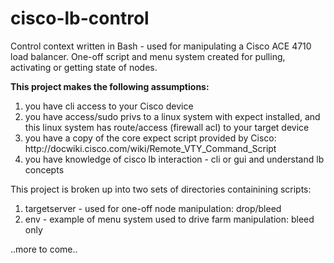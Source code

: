 # cisco-lb-control
Control context written in Bash -  used for manipulating a Cisco ACE 4710 load balancer. One-off script and menu system created for pulling, activating or getting state of nodes.

<b>This project makes the following assumptions:</b>
<ol>
<li>you have cli access to your Cisco device
<li>you have access/sudo privs to a linux system with expect installed, and this linux system has route/access (firewall acl) to your target device
<li>you have a copy of the core expect script provided by Cisco: http://docwiki.cisco.com/wiki/Remote_VTY_Command_Script
<li>you have knowledge of cisco lb interaction - cli or gui and understand lb concepts
</ol>

This project is broken up into two sets of directories containining scripts:
<ol>
<li>targetserver - used for one-off node manipulation: drop/bleed
<li>env - example of menu system used to drive farm manipulation: bleed only
</ol>

..more to come..
